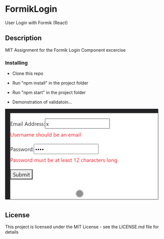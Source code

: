 # FormikLogin

User Login with Formik (React)


## Description

MIT Assignment for the Formik Login Component excercise 

### Installing

* Clone this repo 
* Run "npm install" in the project folder
* Run "npm start" in the project folder

* Demonstration of validatoin...

<p align="left"><img src=".\app-example.png" width="512" title="Login Validation..."></p>


## License

This project is licensed under the MIT License - see the LICENSE.md file for details

